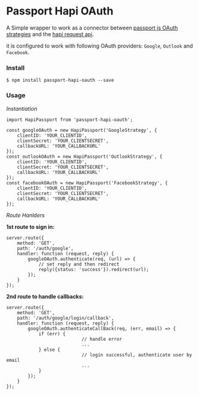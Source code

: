 Passport Hapi OAuth
===================

A Simple wrapper to work as a connector between [passport js OAuth strategies](http://www.passportjs.org/) and the [hapi request api](https://hapijs.com/api).

it is configured to work with following OAuth providers: `Google`, `Outlook` and `Facebook`.



### Install

```
$ npm install passport-hapi-oauth --save
```

### Usage

*Instantiation*
```
import HapiPassport from 'passport-hapi-oauth';

const googleOAuth = new HapiPassport('GoogleStrategy', {
	clientID: 'YOUR_CLIENTID',
	clientSecret: 'YOUR_CLIENTSECRET',
	callbackURL: 'YOUR_CALLBACKURL'
});
const outlookOAuth = new HapiPassport('OutlookStrategy', {
	clientID: 'YOUR_CLIENTID',
	clientSecret: 'YOUR_CLIENTSECRET',
	callbackURL: 'YOUR_CALLBACKURL'
});
const facebookOAuth = new HapiPassport('FacebookStrategy', {
	clientID: 'YOUR_CLIENTID',
	clientSecret: 'YOUR_CLIENTSECRET',
	callbackURL: 'YOUR_CALLBACKURL'
});

```

*Route Hanlders*

**1st route to sign in:**
```
server.route({
    method: 'GET',
    path: '/auth/google',
    handler: function (request, reply) {
        googleOAuth.authenticate(req, (url) => {
			// set reply and then redirect
			reply({status: 'success'}).redirect(url);
        });
    }
});
```
**2nd route to handle callbacks:**
```
server.route({
    method: 'GET',
    path: '/auth/google/login/callback',
    handler: function (request, reply) {
        googleOAuth.authenticateCallBack(req, (err, email) => {
            if (err) {
							// handle error
							...                                            
            } else {
							// login successful, authenticate user by email
							...
			}				         
        });
    }
});
```
